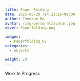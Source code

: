 ```yaml
---
title: Paper Folding 
date: 2025-06-20 T14:21:26+08:00
author: Chenkun Ma
avatar: /img/personal/avatar.jpg
cover: Paperfolding.png

images:
  - Paperfolding_02
categories:
  - objects

weight: 20
---
```




<!--more-->
Work In Progress


